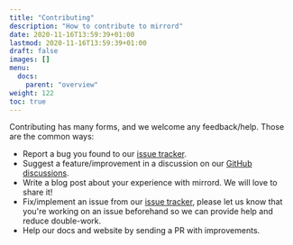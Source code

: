 ```yaml
---
title: "Contributing"
description: "How to contribute to mirrord"
date: 2020-11-16T13:59:39+01:00
lastmod: 2020-11-16T13:59:39+01:00
draft: false
images: []
menu:
  docs:
    parent: "overview"
weight: 122
toc: true
---
```


Contributing has many forms, and we welcome any feedback/help.
Those are the common ways:
- Report a bug you found to our [issue tracker](https://github.com/metalbear-co/mirrord/issues).
- Suggest a feature/improvement in a discussion on our [GitHub discussions](https://github.com/metalbear-co/mirrord/discussions).
- Write a blog post about your experience with mirrord. We will love to share it!
- Fix/implement an issue from our [issue tracker](https://github.com/metalbear-co/mirrord/issues), please let us know that you're working on an issue beforehand so we can provide help and reduce double-work.
- Help our docs and website by sending a PR with improvements.